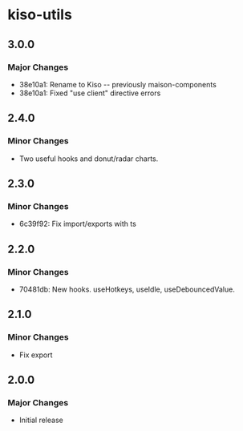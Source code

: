 # kiso-utils

## 3.0.0

### Major Changes

- 38e10a1: Rename to Kiso -- previously maison-components
- 38e10a1: Fixed "use client" directive errors

## 2.4.0

### Minor Changes

- Two useful hooks and donut/radar charts.

## 2.3.0

### Minor Changes

- 6c39f92: Fix import/exports with ts

## 2.2.0

### Minor Changes

- 70481db: New hooks. useHotkeys, useIdle, useDebouncedValue.

## 2.1.0

### Minor Changes

- Fix export

## 2.0.0

### Major Changes

- Initial release
